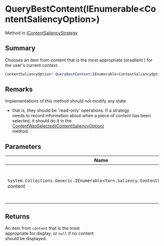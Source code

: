 # QueryBestContent(IEnumerable\<ContentSaliencyOption>)

Method in [IContentSaliencyStrategy](yarn.saliency.icontentsaliencystrategy.md)

## Summary

Chooses an item from content that is the most appropriate (o&#x72;_&#x73;alient_ ) for the user's current context.

```csharp
ContentSaliencyOption? QueryBestContent(IEnumerable<ContentSaliencyOption> content);
```

## Remarks

Implementations of this method should not modify any state

* that is, they should be 'read-only' operations. If a strategy\
  needs to record information about when a piece of content has been\
  selected, it should do it in the [ContentWasSelected(ContentSaliencyOption)](yarn.saliency.icontentsaliencystrategy.contentwasselected.md)\
  method.

## Parameters

| Name                                                                                  | Description                                                  |
| ------------------------------------------------------------------------------------- | ------------------------------------------------------------ |
| `System.Collections.Generic.IEnumerable<Yarn.Saliency.ContentSaliencyOption>` content | A collection of content items. This collection may be empty. |

## Returns

An item from `content` that is the most\
appropriate for display, or `null` if no content\
should be displayed.
